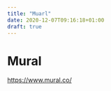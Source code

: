 ```yaml
---
title: "Muarl"
date: 2020-12-07T09:16:18+01:00
draft: true
---
```


# Mural

<https://www.mural.co/>
